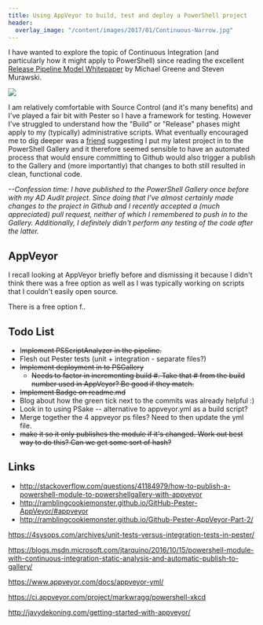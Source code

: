 ```yaml
---
title: Using AppVeyor to build, test and deploy a PowerShell project
header:
  overlay_image: "/content/images/2017/01/Continuous-Narrow.jpg"
---
```

I have wanted to explore the topic of Continuous Integration (and particularly how it might apply to PowerShell) since reading the excellent [Release Pipeline Model Whitepaper](http://download.microsoft.com/download/C/4/A/C4A14099-FEA4-4CB3-8A8F-A0C2BE5A1219/The%20Release%20Pipeline%20Model.pdf) by Michael Greene and Steven Murawski.

![](/content/images/2017/01/release-pipeline-build.png)

I am relatively comfortable with Source Control (and it's many benefits) and I've played a fair bit with Pester so I have a framework for testing. However I've struggled to understand how the "Build" or "Release" phases might apply to my (typically) administrative scripts. What eventually encouraged me to dig deeper was a [friend](http://sammart.in) suggesting I put my latest project in to the PowerShell Gallery and it therefore seemed sensible to have an automated process that would ensure committing to Github would also trigger a publish to the Gallery and (more importantly) that changes to both still resulted in clean, functional code.

*--Confession time: I have published to the PowerShell Gallery once before with my AD Audit project. Since doing that I've almost certainly made changes to the project in Github and I recently accepted a (much appreciated) pull request, neither of which I remembered to push in to the Gallery. Additionally, I definitely didn't perform any testing of the code after the latter.*

## AppVeyor

I recall looking at AppVeyor briefly before and dismissing it because I didn't think there was a free option as well as I was typically working on scripts that I couldn't easily open source.

There is a free option f..

## Todo List

- I~~mplement PSScriptAnalyzer in the pipeline.~~
- Flesh out Pester tests (unit + integration - separate files?)
- ~~Implement deployment in to PSGallery~~
  - ~~Needs to factor in incrementing build #. Take that # from the build number used in AppVeyor? Be good if they match.~~
- ~~Implement Badge on readme.md~~
- Blog about how the green tick next to the commits was already helpful :)
- Look in to using PSake -- alternative to appveyor.yml as a build script?
- Merge together the 4 appveyor ps files? Need to then update the yml file.
- ~~make it so it only publishes the module if it's changed. Work out best way to do this? Can we get some sort of hash?~~

## Links
- http://stackoverflow.com/questions/41184979/how-to-publish-a-powershell-module-to-powershellgallery-with-appveyor
- http://ramblingcookiemonster.github.io/GitHub-Pester-AppVeyor/#appveyor
- http://ramblingcookiemonster.github.io/Github-Pester-AppVeyor-Part-2/

https://4sysops.com/archives/unit-tests-versus-integration-tests-in-pester/

https://blogs.msdn.microsoft.com/jtarquino/2016/10/15/powershell-module-with-continuous-integration-static-analysis-and-automatic-publish-to-gallery/

https://www.appveyor.com/docs/appveyor-yml/

https://ci.appveyor.com/project/markwragg/powershell-xkcd

http://javydekoning.com/getting-started-with-appveyor/